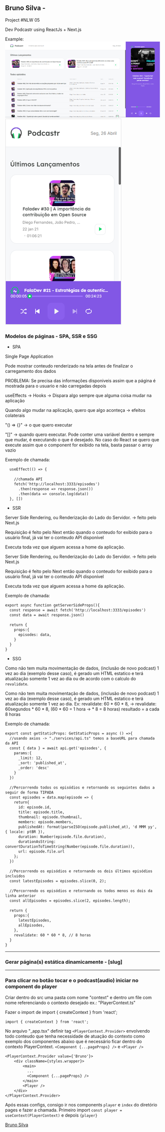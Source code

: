 

## Bruno Silva - <nlw-05/>

Project #NLW 05

Dev Podcastr using ReactJs + Next.js

Example:
![Desktop](https://github.com/brunosilva/podcastr/blob/2b57c00a9d6dad6f29fa46bc3b5fbaab8f3df064/screenshots/desktop.png)
![Mobile](https://github.com/brunosilva/podcastr/blob/2b57c00a9d6dad6f29fa46bc3b5fbaab8f3df064/screenshots/mobile.png)


### Modelos de páginas - SPA, SSR e SSG

* SPA

Single Page Application

Pode mostrar conteudo renderizado na tela antes de finalizar o carregamento dos dados

  PROBLEMA: Se precisa das informações disponiveis assim  que a página é mostrada para o usuario e não carregadas depois

  useEffects -> Hooks -> Dispara algo sempre que alguma coisa mudar na aplicação

  Quando algo mudar na aplicação, quero que algo aconteça -> efeitos colaterais

  "() => {}" -> o que quero executar

  "[]" -> quando quero executar. Pode conter uma variável dentro e sempre que mudar, é executando o que é desejado. No caso do React se quero que execute assim que o component for exibido na tela, basta passar o array vazio


Exemplo de chamada:

```
  useEffect(() => {

    //chamada API
    fetch('http://localhost:3333/episodes')
      .then(response => response.json())
      .then(data => console.log(data))
  }, [])
```


* SSR 

Server Side Rendering, ou Renderização do Lado do Servidor. -> feito pelo Next.js

Requisição é feito pelo Next então quando o conteudo for exibido para o usuário final, já vai ter o conteudo API disponível

Executa toda vez que alguem acessa a home da aplicação.

Server Side Rendering, ou Renderização do Lado do Servidor. -> feito pelo Next.js

Requisição é feito pelo Next então quando o conteudo for exibido para o usuário final, já vai ter o conteudo API disponível

Executa toda vez que alguem acessa a home da aplicação.

Exemplo de chamada:

```
export async function getServerSideProps(){
  const response = await fetch('http://localhost:3333/episodes')
  const data = await response.json()

  return {
    props:{
      episodes: data,
    }
  }
}
```

* SSG

Como não tem muita movimentação de dados, (inclusão de novo podcast) 1 vez ao dia (exemplo desse caso), é gerado um HTML estatico e terá atualização somente 1 vez ao dia ou de acordo com o calculo do `revalidate`.

Como não tem muita movimentação de dados, (inclusão de novo podcast) 1 vez ao dia (exemplo desse caso), é gerado um HTML estatico e terá atualização somente 1 vez ao dia. Ex: revalidate: 60 * 60 * 8, -> revalidate: 60segundos * 60 * 8, (60 * 60 = 1 hora -> * 8 = 8 horas) resultado = a cada 8 horas

Exemplo de chamada:

```
export const getStaticProps: GetStaticProps = async () =>{
  //usando axios -> "./services/api.ts" temos a baseURL para chamada da API
  const { data } = await api.get('episodes', {
    params:{
      _limit: 12,
      _sort: 'published_at',
      _order: 'desc'
    }
  })

  //Percorrendo todos os episódios e retornando os seguintes dados a seguir de forma TIPADA
  const episodes = data.map(episode => {
    return{
      id: episode.id,
      title: episode.title,
      thumbnail: episode.thumbnail,
      members: episode.members,
      publishedAt: format(parseISO(episode.published_at), 'd MMM yy', { locale: ptBR }),
      duration: Number(episode.file.duration),
      durationAsString: convertDurationToTimeString(Number(episode.file.duration)),
      url: episode.file.url
    };
  })

  //Percorrendo os episódios e retornando os dois últimos episódios incluidos
  const latestEpisodes = episodes.slice(0, 2);

  //Percorrendo os episódios e retornando os todos menos os dois da linha anterior
  const allEpisodes = episodes.slice(2, episodes.length);

  return {
    props:{
      latestEpisodes,
      allEpisodes,
    },
    revalidate: 60 * 60 * 8, // 8 horas
  }
}
```

-----------------------------------------------------------------

### Gerar página(s) estática dinamicamente - [slug]






-----------------------------------------------------------------

### Para clicar no botão tocar e o podcast(audio) iniciar no component do player

Criar dentro do src uma pasta com nome "context" e dentro um file com nome referenciando o contexto desejado ex.: "PlayerContext.ts"

Fazer o import de import { createContext } from 'react';

```
import { createContext } from 'react';
```

No arquivo "_app.tsx" definir tag `<PlayerContext.Provider>` envolvendo todo conteudo que tenha necessidade de atuação do contexto como exemplo dos componentes abaixo que é necessário ficar dentro do contexto PlayerContext. `<Component {...pageProps} />` e `<Player />`

```
<PlayerContext.Provider value={'Bruno'}>
    <div className={styles.wrapper}>
        <main>
          ...
          <Component {...pageProps} />
        </main>
        <Player />
    </div>
</PlayerContext.Provider>
```

Após essas configs, consigo ir nos components `player` e `index` do diretório pages e fazer a chamada. Primeiro import `const player = useContext(PlayerContext)` e depois `{player}`



[Bruno Silva](https://www.linkedin.com/in/bruno-silva0109/)